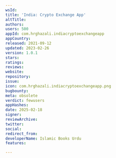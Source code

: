 ```yaml
---
wsId: 
title: 'India: Crypto Exchange App'
altTitle: 
authors: 
users: 500
appId: com.hrghazali.indiacryptoexchangeapp
appCountry: 
released: 2021-09-12
updated: 2023-02-26
version: 1.0.1
stars: 
ratings: 
reviews: 
website: 
repository: 
issue: 
icon: com.hrghazali.indiacryptoexchangeapp.png
bugbounty: 
meta: obsolete
verdict: fewusers
appHashes: 
date: 2025-02-18
signer: 
reviewArchive: 
twitter: 
social: 
redirect_from: 
developerName: Islamic Books Urdu
features: 

---
```


